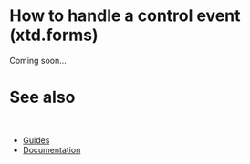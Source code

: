 # How to handle a control event (xtd.forms)

Coming soon...

# See also
​
* [Guides](/docs/documentation/Guides)
* [Documentation](/docs/documentation)

[//]: # (https://learn.microsoft.com/en-us/dotnet/desktop/winforms/controls/how-to-add-an-event-handler?view=netdesktop-6.0)
